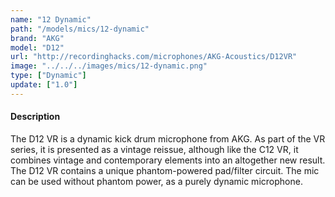 ```yaml
---
name: "12 Dynamic"
path: "/models/mics/12-dynamic"
brand: "AKG"
model: "D12"
url: "http://recordinghacks.com/microphones/AKG-Acoustics/D12VR"
image: "../../../images/mics/12-dynamic.png"
type: ["Dynamic"]
update: ["1.0"]
---
```

#### Description
The D12 VR is a dynamic kick drum microphone from AKG. As part of the VR series, it is presented as a vintage reissue, although like the C12 VR, it combines vintage and contemporary elements into an altogether new result. The D12 VR contains a unique phantom-powered pad/filter circuit. The mic can be used without phantom power, as a purely dynamic microphone.